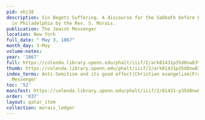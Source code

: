 ```yaml
---
pid: obj38
description: Sin Begets Suffering. A discourse for the Sabbath before Passover. Delivered
  in Philadelphia by the Rev. S. Morais.
publication: The Jewish Messenger
location: New York
full_date: " May 3, 1867"
month_day: 3-May
volume-notes:
year: '1867'
full: https://colenda.library.upenn.edu/phalt/iiif/2/ark81431p35d8nw83%2FSHA256E-s8502758--fe721cd145bf356071aa3fae019b2117c6aa91808fd59cad0c750230e2714dcb.jpeg/full/3500,/0/default.jpg
thumb: https://colenda.library.upenn.edu/phalt/iiif/2/ark81431p35d8nw83%2FSHA256E-s8502758--fe721cd145bf356071aa3fae019b2117c6aa91808fd59cad0c750230e2714dcb.jpeg/full/!200,200/0/default.jpg
index_terms: Anti-Semitism and its good effect|Christian evangelism|Fraud charge|Jewish
  Messenger
toc: '52'
manifest: https://colenda.library.upenn.edu/phalt/iiif/2/81431-p35d8nw83/manifest
order: '037'
layout: qatar_item
collection: morais_ledger
---
```

